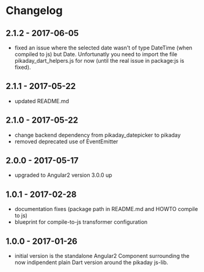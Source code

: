 # Changelog

## 2.1.2 - 2017-06-05

- fixed an issue where the selected date wasn't of type DateTime
(when compiled to js) but Date. Unfortunatly you need to import
the file pikaday_dart_helpers.js for now
(until the real issue in package:js is fixed).

## 2.1.1 - 2017-05-22

- updated README.md

## 2.1.0 - 2017-05-22

- change backend dependency from pikaday_datepicker to pikaday
- removed deprecated use of EventEmitter

## 2.0.0 - 2017-05-17

- upgraded to Angular2 version 3.0.0 up

## 1.0.1 - 2017-02-28

- documentation fixes (package path in README.md and HOWTO compile to js)
- blueprint for compile-to-js transformer configuration
  
## 1.0.0 - 2017-01-26

- initial version is the standalone Angular2 Component surrounding the now indipendent
  plain Dart version around the pikaday js-lib.